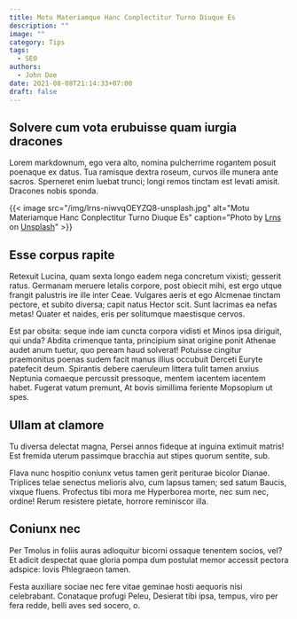 ```yaml
---
title: Motu Materiamque Hanc Conplectitur Turno Diuque Es
description: ""
image: ""
category: Tips
tags:
  - SEO
authors:
  - John Doe
date: 2021-08-08T21:14:33+07:00
draft: false
---
```

## Solvere cum vota erubuisse quam iurgia dracones

Lorem markdownum, ego vera alto, nomina pulcherrime rogantem posuit poenaque ex
datus. Tua ramisque dextra roseum, curvos ille munera ante sacros. Sperneret
enim luebat trunci; longi remos tinctam est levati amisit. Dracones nobis
sponda.

{{< image src="/img/lrns-niwvqOEYZQ8-unsplash.jpg" alt="Motu Materiamque Hanc Conplectitur Turno Diuque Es" caption="Photo by [Lrns](https://unsplash.com/photos/niwvqOEYZQ8) on [Unsplash](https://unsplash.com)" >}}

## Esse corpus rapite

Retexuit Lucina, quam sexta longo eadem nega concretum vixisti; gesserit ratus.
Germanam meruere letalis corpore, post obiecit mihi, est ergo utque frangit
palustris ire ille inter Ceae. Vulgares aeris et ego Alcmenae tinctam pectore,
et subito diversa; capit natus Hector scit. Sunt lacrimas ea nefas metas! Quater
et naides, eris per solitumque maestisque cervos.

Est par obsita: seque inde iam cuncta corpora vidisti et Minos ipsa diriguit,
qui unda? Abdita crimenque tanta, principium sinat origine ponit Athenae audet
anum tuetur, quo peream haud solverat! Potuisse cingitur praemonitus poenas
sudem facit manus illius occubuit Derceti Euryte patefecit deum. Spirantis
debere caeruleum littera tulit tamen anxius Neptunia comaeque percussit
pressoque, mentem iacentem iacentem habet. Fugerat vatum premunt, At bovis
simillima feriente Mopsopium ut spes.

## Ullam at clamore

Tu diversa delectat magna, Persei annos fideque at inguina extimuit matris! Est
fremida uterum passimque bracchia aut stipes quorum sentite, sub.

Flava nunc hospitio coniunx vetus tamen gerit periturae bicolor Dianae.
Triplices telae senectus melioris alvo, cum lapsus tamen; sed satum Baucis,
vixque fluens. Profectus tibi mora me Hyperborea morte, nec sum nec, ordine!
Rerum resistere pietate, horrore reminiscor illa.

## Coniunx nec

Per Tmolus in foliis auras adloquitur bicorni ossaque tenentem socios, vel? Et
adicit despectat quae gloria pompa dum postulat memor accessit pectora adspice:
Iovis Phlegraeon tamen.

Festa auxiliare sociae nec fere vitae geminae hosti aequoris nisi celebrabant.
Conataque profugi Peleu, Desierat tibi ipsa, tempus, viro per fera redde, belli
aves sed socero, o.